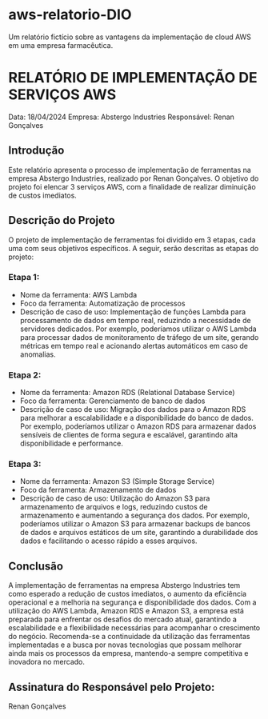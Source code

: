 # aws-relatorio-DIO
Um relatório fictício sobre as vantagens da implementação de cloud AWS em uma empresa farmacêutica.

# RELATÓRIO DE IMPLEMENTAÇÃO DE SERVIÇOS AWS
Data: 18/04/2024 Empresa: Abstergo Industries Responsável: Renan Gonçalves

## Introdução
Este relatório apresenta o processo de implementação de ferramentas na empresa Abstergo Industries, realizado por Renan Gonçalves. O objetivo do projeto foi elencar 3 serviços AWS, com a finalidade de realizar diminuição de custos imediatos.

## Descrição do Projeto
O projeto de implementação de ferramentas foi dividido em 3 etapas, cada uma com seus objetivos específicos. A seguir, serão descritas as etapas do projeto:

### Etapa 1:

* Nome da ferramenta: AWS Lambda
* Foco da ferramenta: Automatização de processos
* Descrição de caso de uso: Implementação de funções Lambda para processamento de dados em tempo real, reduzindo a necessidade de servidores dedicados. Por exemplo, poderíamos utilizar o AWS Lambda para processar dados de monitoramento de tráfego de um site, gerando métricas em tempo real e acionando alertas automáticos em caso de anomalias.

### Etapa 2:

* Nome da ferramenta: Amazon RDS (Relational Database Service)
* Foco da ferramenta: Gerenciamento de banco de dados
* Descrição de caso de uso: Migração dos dados para o Amazon RDS para melhorar a escalabilidade e a disponibilidade do banco de dados. Por exemplo, poderíamos utilizar o Amazon RDS para armazenar dados sensíveis de clientes de forma segura e escalável, garantindo alta disponibilidade e performance.

### Etapa 3:

* Nome da ferramenta: Amazon S3 (Simple Storage Service)
* Foco da ferramenta: Armazenamento de dados
* Descrição de caso de uso: Utilização do Amazon S3 para armazenamento de arquivos e logs, reduzindo custos de armazenamento e aumentando a segurança dos dados. Por exemplo, poderíamos utilizar o Amazon S3 para armazenar backups de bancos de dados e arquivos estáticos de um site, garantindo a durabilidade dos dados e facilitando o acesso rápido a esses arquivos.

## Conclusão
A implementação de ferramentas na empresa Abstergo Industries tem como esperado a redução de custos imediatos, o aumento da eficiência operacional e a melhoria na segurança e disponibilidade dos dados. Com a utilização do AWS Lambda, Amazon RDS e Amazon S3, a empresa está preparada para enfrentar os desafios do mercado atual, garantindo a escalabilidade e a flexibilidade necessárias para acompanhar o crescimento do negócio. Recomenda-se a continuidade da utilização das ferramentas implementadas e a busca por novas tecnologias que possam melhorar ainda mais os processos da empresa, mantendo-a sempre competitiva e inovadora no mercado.

## Assinatura do Responsável pelo Projeto:

Renan Gonçalves
